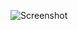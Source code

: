 ![Screenshot](https://raw.githubusercontent.com/Cryakl/Ultimate-RAT-Collection/refs/heads/main/PainRat/PaiN%20RAT%200.1%20Beta%208/Screenshot.png)
